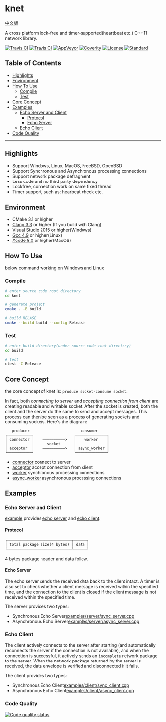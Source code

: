 # **knet**

[中文版](./README_zh.md)

A cross platform lock-free and timer-supported(heartbeat etc.) C++11 network library.

[![Travis CI](https://img.shields.io/travis/kibaamor/knet/master?label=Linux&style=flat-square)](https://travis-ci.org/KibaAmor/knet)
[![Travis CI](https://img.shields.io/travis/kibaamor/knet/master?label=OSX&style=flat-square)](https://travis-ci.org/KibaAmor/knet)
[![AppVeyor](https://img.shields.io/appveyor/build/kibaamor/knet/master?label=Windows&style=flat-square)](https://ci.appveyor.com/project/KibaAmor/knet)
[![Coverity](https://img.shields.io/coverity/scan/20462?label=Coverity&style=flat-square)](https://scan.coverity.com/projects/kibaamor-knet)
[![License](https://img.shields.io/github/license/kibaamor/knet?label=License&style=flat-square)](./LICENSE)
[![Standard](https://img.shields.io/badge/C++-11-blue.svg?style=flat-square)](https://github.com/kibaamor/knet)

## Table of Contents

* [Highlights](#highlights)
* [Environment](#environment)
* [How To Use](#how-to-use)
  * [Compile](#compile)
  * [Test](#test)
* [Core Concept](#core-concept)
* [Examples](#examples)
  * [Echo Server and Client](#echo-server-and-client)
    * [Protocol](#protocol)
    * [Echo Server](#echo-server)
  * [Echo Client](#echo-client)
* [Code Quality](#code-quality)

--------

## Highlights

* Support Windows, Linux, MacOS, FreeBSD, OpenBSD
* Support Synchronous and Asynchronous processing connections
* Support network package defragment
* Less code and no third party dependency
* Lockfree, connection work on same fixed thread
* Timer support, such as: hearbeat check etc.

## Environment

* CMake 3.1 or higher
* [Clang 3.3](http://clang.llvm.org/cxx_status.html) or higher (If you build with Clang)
* Visual Studio 2015 or higher(Windows)
* [Gcc 4.9](https://gcc.gnu.org/gcc-5/changes.html#libstdcxx) or higher(Linux)
* [Xcode 8.0](https://stackoverflow.com/questions/28094794/why-does-apple-clang-disallow-c11-thread-local-when-official-clang-supports) or higher(MacOS)

## How To Use

below command working on Windows and Linux

### Compile

```bash
# enter source code root directory
cd knet

# generate project
cmake . -B build

# build RELASE
cmake --build build --config Release
```

### Test

```bash
# enter build directory(under source code root directory)
cd build

# test
ctest -C Release
```

## Core Concept

the core concept of knet is: `produce socket-consume socket`.

In fact, both *connecting to server* and *accepting connection from client* are creating readable and writable socket. After the socket is created, both the client and the server do the same to send and accept messages. This process can then be seen as a process of generating sockets and consuming sockets. Here's the diagram:

```text
   producer                       consumer
┌───────────┐                  ┌──────────────┐   
│ connector │    ——————————>   │    worker    │            
│           │      socket      │              │   
│ acceptor  │    ——————————>   │ async_worker │       
└───────────┘                  └──────────────┘
```

* [connector](./src/kconnector.cpp) connect to server
* [acceptor](./src/kacceptor.cpp) accept connection from client
* [worker](./src/kworker.cpp) synchronous processing connections
* [async_worker](./src/kworker.cpp) asynchronous processing connections

## Examples

### Echo Server and Client

[example](./examples/) provides [echo server](./examples/server) and [echo client](./examples/client).

#### Protocol

```txt
┌─────────────────────────────┬──────┐ 
│ total package size(4 bytes) │ data │ 
└─────────────────────────────┴──────┘ 
```

4 bytes package header and data follow.

#### Echo Server

The echo server sends the received data back to the client intact.
A timer is also set to check whether a client message is received within the specified time, and the connection to the client is closed if the client message is not received within the specified time.

The server provides two types:

* Synchronous Echo Server[examples/server/sync_server.cpp](./examples/server/sync_server.cpp)
* Asynchronous Echo Server[examples/server/async_server.cpp](./examples/server/async_server.cpp)

### Echo Client

The client actively connects to the server after starting (and automatically reconnects the server if the connection is not available), and when the connection is successful, it actively sends an `incomplete` network package to the server.
When the network package returned by the server is received, the data envelope is verified and disconnected if it fails.

The client provides two types:

* Synchronous Echo Client[examples/client/sync_client.cpp](./examples/client/sync_client.cpp)
* Asynchronous Echo Client[examples/client/async_client.cpp](./examples/client/async_client.cpp)

### Code Quality

[![Code quality status](https://codescene.io/projects/7651/status.svg)](https://codescene.io/projects/7651/jobs/latest-successful/results)